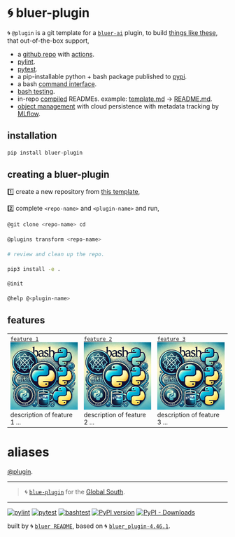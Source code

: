 # 🌀 bluer-plugin

🌀 `@plugin` is a git template for a [`bluer-ai`](https://github.com/kamangir/bluer-ai) plugin, to build [things like these](https://github.com/kamangir?tab=repositories), that out-of-the-box support,

- a [github repo](https://github.com/) with [actions](https://github.com/features/actions).
- [pylint](https://pypi.org/project/pylint/).
- [pytest](https://docs.pytest.org/).
- a pip-installable python + bash package published to [pypi](https://pypi.org/).
- a bash [command interface](./bluer_plugin/.abcli/bluer_plugin.sh).
- [bash testing](./.github/workflows/bashtest.yml).
- in-repo [compiled](https://github.com/kamangir/bluer-objects/tree/main/bluer_objects/README) READMEs. example: [template.md](https://github.com/kamangir/palisades/blob/main/palisades/docs/damage-analytics-template.md) -> [README.md](https://github.com/kamangir/palisades/blob/main/palisades/docs/damage-analytics.md).
- [object management](https://github.com/kamangir/blue-objects) with cloud persistence with metadata tracking by [MLflow](https://mlflow.org/).

## installation

```bash
pip install bluer-plugin
```

## creating a bluer-plugin

1️⃣ create a new repository from [this template](https://github.com/kamangir/bluer-plugin),

2️⃣ complete `<repo-name>` and `<plugin-name>` and run,

```bash
@git clone <repo-name> cd

@plugins transform <repo-name>

# review and clean up the repo.

pip3 install -e .

@init

@help @<plugin-name>
```

## features

|   |   |   |
| --- | --- | --- |
| [`feature 1`](#) [![image](https://github.com/kamangir/assets/raw/main/blue-plugin/marquee.png?raw=true)](#) description of feature 1 ... | [`feature 2`](#) [![image](https://github.com/kamangir/assets/raw/main/blue-plugin/marquee.png?raw=true)](#) description of feature 2 ... | [`feature 3`](#) [![image](https://github.com/kamangir/assets/raw/main/blue-plugin/marquee.png?raw=true)](#) description of feature 3 ... |

# aliases

[@plugin](./bluer_plugin/docs/aliases/plugin.md).

---

> 🌀 [`blue-plugin`](https://github.com/kamangir/blue-plugin) for the [Global South](https://github.com/kamangir/bluer-south).

---


[![pylint](https://github.com/kamangir/bluer-plugin/actions/workflows/pylint.yml/badge.svg)](https://github.com/kamangir/bluer-plugin/actions/workflows/pylint.yml) [![pytest](https://github.com/kamangir/bluer-plugin/actions/workflows/pytest.yml/badge.svg)](https://github.com/kamangir/bluer-plugin/actions/workflows/pytest.yml) [![bashtest](https://github.com/kamangir/bluer-plugin/actions/workflows/bashtest.yml/badge.svg)](https://github.com/kamangir/bluer-plugin/actions/workflows/bashtest.yml) [![PyPI version](https://img.shields.io/pypi/v/bluer-plugin.svg)](https://pypi.org/project/bluer-plugin/) [![PyPI - Downloads](https://img.shields.io/pypi/dd/bluer-plugin)](https://pypistats.org/packages/bluer-plugin)

built by 🌀 [`bluer README`](https://github.com/kamangir/bluer-objects/tree/main/bluer_objects/README), based on 🌀 [`bluer_plugin-4.46.1`](https://github.com/kamangir/bluer-plugin).
